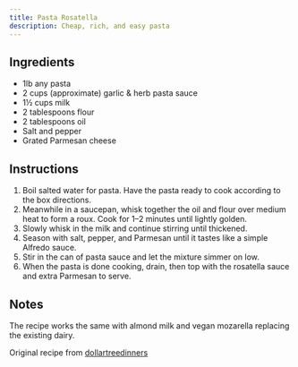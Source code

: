 ```yaml
---
title: Pasta Rosatella
description: Cheap, rich, and easy pasta
---
```


## Ingredients

- 1lb any pasta
- 2 cups (approximate) garlic & herb pasta sauce
- 1½ cups milk
- 2 tablespoons flour
- 2 tablespoons oil
- Salt and pepper
- Grated Parmesan cheese

## Instructions

1. Boil salted water for pasta. Have the pasta ready to cook according to the box directions.
2. Meanwhile in a saucepan, whisk together the oil and flour over medium heat to form a roux. Cook for 1–2 minutes until lightly golden.
3. Slowly whisk in the milk and continue stirring until thickened.
4. Season with salt, pepper, and Parmesan until it tastes like a simple Alfredo sauce.
5. Stir in the can of pasta sauce and let the mixture simmer on low.
6. When the pasta is done cooking, drain, then top with the rosatella sauce and extra Parmesan to serve.

## Notes

The recipe works the same with almond milk and vegan mozarella replacing the existing dairy.

Original recipe from [dollartreedinners](https://www.tiktok.com/@dollartreedinners/video/7499238134434123051)